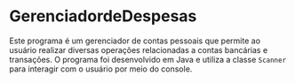 # GerenciadordeDespesas
Este programa é um gerenciador de contas pessoais que permite ao usuário realizar diversas operações relacionadas a contas bancárias e transações. O programa foi desenvolvido em Java e utiliza a classe `Scanner` para interagir com o usuário por meio do console.
